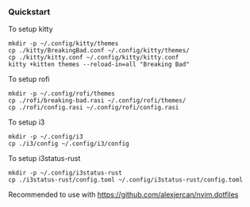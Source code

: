 ### Quickstart

To setup kitty

```console
mkdir -p ~/.config/kitty/themes
cp ./kitty/BreakingBad.conf ~/.config/kitty/themes/
cp ./kitty/kitty.conf ~/.config/kitty/kitty.conf
kitty +kitten themes --reload-in=all "Breaking Bad"
```

To setup rofi

```console
mkdir -p ~/.config/rofi/themes
cp ./rofi/breaking-bad.rasi ~/.config/rofi/themes/
cp ./rofi/config.rasi ~/.config/rofi/config.rasi
```

To setup i3

```console
mkdir -p ~/.config/i3
cp ./i3/config ~/.config/i3/config
```

To setup i3status-rust

```console
mkdir -p ~/.config/i3status-rust
cp ./i3status-rust/config.toml ~/.config/i3status-rust/config.toml
```

Recommended to use with <https://github.com/alexjercan/nvim.dotfiles>
